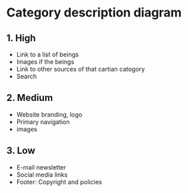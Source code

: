 # Category description diagram

## 1. High

- Link to a list of beings
- Images if the beings
- Link to other sources of that cartian catogory
- Search


## 2. Medium

- Website branding, logo
- Primary navigation
- images 

## 3. Low

- E-mail newsletter
- Social media links
- Footer: Copyright and policies